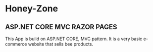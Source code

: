 # Honey-Zone
## ASP.NET CORE MVC RAZOR PAGES
This App is build on ASP.NET CORE, MVC pattern. It is a very basic e-commerce website that sells bee products.

